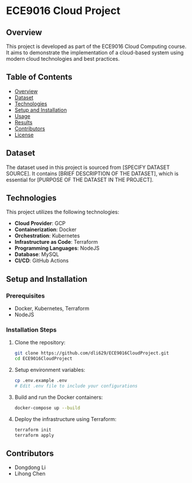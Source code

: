 

# ECE9016 Cloud Project

## Overview

This project is developed as part of the ECE9016 Cloud Computing course. It aims to demonstrate the implementation of a cloud-based system using modern cloud technologies and best practices.

## Table of Contents

- [Overview](#overview)
- [Dataset](#dataset)
- [Technologies](#technologies)
- [Setup and Installation](#setup-and-installation)
- [Usage](#usage)
- [Results](#results)
- [Contributors](#contributors)
- [License](#license)

## Dataset

The dataset used in this project is sourced from [SPECIFY DATASET SOURCE]. It contains [BRIEF DESCRIPTION OF THE DATASET], which is essential for [PURPOSE OF THE DATASET IN THE PROJECT].

## Technologies

This project utilizes the following technologies:

- **Cloud Provider**: GCP
- **Containerization**: Docker
- **Orchestration**: Kubernetes
- **Infrastructure as Code**: Terraform
- **Programming Languages**: NodeJS
- **Database**: MySQL
- **CI/CD**: GitHub Actions

## Setup and Installation

### Prerequisites

- Docker, Kubernetes, Terraform
- NodeJS

### Installation Steps

1. Clone the repository:
   ```bash
   git clone https://github.com/dli629/ECE9016CloudProject.git
   cd ECE9016CloudProject
   ```

2. Setup environment variables:
   ```bash
   cp .env.example .env
   # Edit .env file to include your configurations
   ```

3. Build and run the Docker containers:
   ```bash
   docker-compose up --build
   ```

4. Deploy the infrastructure using Terraform:
   ```bash
   terraform init
   terraform apply
   ```

## Contributors

- Dongdong Li
- Lihong Chen
